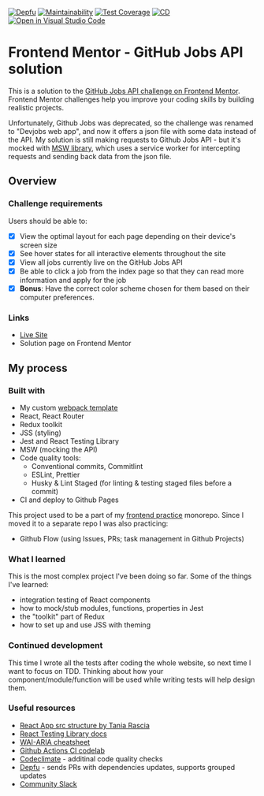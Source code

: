 [![Depfu](https://badges.depfu.com/badges/c217822f9f25f0f26235328b13b1db87/overview.svg)](https://depfu.com/github/Alex-K1m/github-jobs?project_id=28157)
[![Maintainability](https://api.codeclimate.com/v1/badges/68607b80e353c2664fc2/maintainability)](https://codeclimate.com/github/Alex-K1m/github-jobs/maintainability)
[![Test Coverage](https://api.codeclimate.com/v1/badges/68607b80e353c2664fc2/test_coverage)](https://codeclimate.com/github/Alex-K1m/github-jobs/test_coverage)
[![CD](https://github.com/Alex-K1m/github-jobs/actions/workflows/cd.yml/badge.svg)](https://github.com/Alex-K1m/github-jobs/actions/workflows/cd.yml)
[![Open in Visual Studio Code](https://open.vscode.dev/badges/open-in-vscode.svg)](https://open.vscode.dev/alex-k1m/github-jobs)

# Frontend Mentor - GitHub Jobs API solution

This is a solution to the [GitHub Jobs API challenge on Frontend Mentor](https://www.frontendmentor.io/challenges/devjobs-web-app-HuvC_LP4l). Frontend Mentor challenges help you improve your coding skills by building realistic projects.

Unfortunately, Github Jobs was deprecated, so the challenge was renamed to "Devjobs web app", and now it offers a json file with some data instead of the API. My solution is still making requests to Github Jobs API - but it's mocked with [MSW library](https://mswjs.io/), which uses a service worker for intercepting requests and sending back data from the json file.

## Overview

### Challenge requirements

Users should be able to:

- [x] View the optimal layout for each page depending on their device's screen size
- [x] See hover states for all interactive elements throughout the site
- [x] View all jobs currently live on the GitHub Jobs API
- [x] Be able to click a job from the index page so that they can read more information and apply for the job
- [x] **Bonus**: Have the correct color scheme chosen for them based on their computer preferences.

### Links

- [Live Site](https://alex-k1m.github.io/github-jobs/)
- Solution page on Frontend Mentor

## My process

### Built with

- My custom [webpack template](https://github.com/Alex-K1m/webpack-react-template)
- React, React Router
- Redux toolkit
- JSS (styling)
- Jest and React Testing Library
- MSW (mocking the API)
- Code quality tools:
  - Conventional commits, Commitlint
  - ESLint, Prettier
  - Husky & Lint Staged (for linting & testing staged files before a commit)
- CI and deploy to Github Pages

This project used to be a part of my [frontend practice](https://github.com/Alex-K1m/frontend-practice) monorepo. Since I moved it to a separate repo I was also practicing:

- Github Flow (using Issues, PRs; task management in Github Projects)

### What I learned

This is the most complex project I've been doing so far. Some of the things I've learned:

- integration testing of React components
- how to mock/stub modules, functions, properties in Jest
- the "toolkit" part of Redux
- how to set up and use JSS with theming

### Continued development

This time I wrote all the tests after coding the whole website, so next time I want to focus on TDD. Thinking about how your component/module/function will be used while writing tests will help design them.

### Useful resources

- [React App src structure by Tania Rascia](https://www.taniarascia.com/react-architecture-directory-structure/)
- [React Testing Library docs](https://testing-library.com/docs/queries/about#priority)
- [WAI-ARIA cheatsheet](https://github.com/filipelinhares/WAI-ARIA-cheatsheet)
- [Github Actions CI codelab](https://lab.github.com/githubtraining/github-actions:-continuous-integration)
- [Codeclimate](https://codeclimate.com/quality/) - additinal code quality checks
- [Depfu](https://depfu.com/) - sends PRs with dependencies updates, supports grouped updates
- [Community Slack](https://www.frontendmentor.io/slack)
